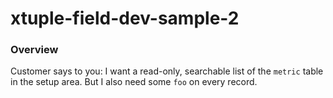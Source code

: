 xtuple-field-dev-sample-2
================

### Overview

Customer says to you: I want a read-only, searchable list of the `metric` table in
the setup area. But I also need some `foo` on every record.
